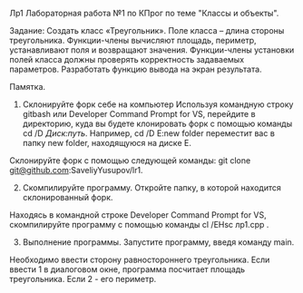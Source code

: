 Лр1
Лабораторная работа №1 по КПрог по теме "Классы и объекты".

Задание:
Создать класс «Треугольник». 
Поле класса – длина стороны треугольника. 
Функции-члены вычисляют площадь, периметр, устанавливают поля и возвращают значения. 
Функции-члены установки полей класса должны проверять корректность задаваемых параметров. Разработать функцию вывода на экран результата.

Памятка.
1. Склонируйте форк себе на компьютер
Используя командную строку gitbash или Developer Command Prompt for VS, перейдите в директорию, куда вы будете клонировать форк с помощью команды cd /D *Диск:путь*. Например, cd /D E:new folder переместит вас в папку new folder, находящуюся на диске E.

Склонируйте форк с помощью следующей команды: git clone git@github.com:SaveliyYusupov/lr1.

2. Скомпилируйте программу.
Откройте папку, в которой находится склонированный форк.

Находясь в командной строке Developer Command Prompt for VS, скомпилируйте программу с помощью команды cl /EHsc лр1.cpp .

3. Выполнение программы.
Запустите программу, введя команду main.

Необходимо ввести сторону равностороннего треугольника.
Если ввести 1 в диалоговом окне, программа посчитает площадь треугольника.
Если 2 - его периметр.
